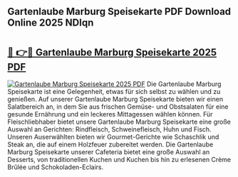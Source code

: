 ## Gartenlaube Marburg Speisekarte PDF Download Online 2025 NDIqn

# <h2><a href="http://gc928kx.nevu.top/?p=Gartenlaube+Marburg+Speisekarte">🔗 👉🔴 Gartenlaube Marburg Speisekarte 2025 PDF</a></h2>

[![Gartenlaube Marburg Speisekarte 2025 PDF](https://i.imgur.com/dBaPXMq.png)](http://gc928kx.nevu.top/?p=Gartenlaube+Marburg+Speisekarte)
Die Gartenlaube Marburg Speisekarte ist eine Gelegenheit, etwas für sich selbst zu wählen und zu genießen. Auf unserer Gartenlaube Marburg Speisekarte bieten wir einen Salatbereich an, in dem Sie aus frischen Gemüse- und Obstsalaten für eine gesunde Ernährung und ein leckeres Mittagessen wählen können. Für Fleischliebhaber bietet unsere Gartenlaube Marburg Speisekarte eine große Auswahl an Gerichten: Rindfleisch, Schweinefleisch, Huhn und Fisch. Unseren Auserwählten bieten wir Gourmet-Gerichte wie Schaschlik und Steak an, die auf einem Holzfeuer zubereitet werden. Die Gartenlaube Marburg Speisekarte unserer Cafeteria bietet eine große Auswahl an Desserts, von traditionellen Kuchen und Kuchen bis hin zu erlesenen Crème Brûlée und Schokoladen-Eclairs.
